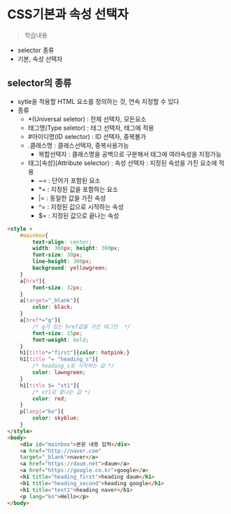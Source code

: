 # CSS기본과 속성 선택자
> 학습내용
- selector 종류
- 기본, 속성 선택자

## selector의 종류
- sytle을 적용할 HTML 요소를 정의하는 것, 연속 지정할 수 있다
- 종류
    - *(Universal seletor) : 전체 선택자, 모든요소
    - 태그명(Type seletor) : 태그 선택자, 태그에 적용
    - #아이디명(ID selector) : ID 선택자, 중복불가
    - .클래스명 : 클래스선택자, 중복사용가능
        - 복합선택자 : 클래스명을 공백으로 구분해서 태그에 여러속성을 지정가능
    - 태그[속성](Attribute selector) : 속성 선택자 : 지정된 속성을 가진 요소에 적용
        - ~= : 단어가 포함된 요소
        - *= : 지정된 값을 포함하는 요소
        - |= : 동일한 값을 가진 속성
        - ^= : 지정된 값으로 시작하는 속성 
        - $= : 지정된 값으로 끝나는 속성

``` html
<style >
    #mainbox{
        text-align: center;
        width: 300px; height: 300px;
        font-size: 30px;
        line-height: 300px;
        background: yellowgreen;
    }
    a[href]{
        font-size: 32px;
    }
    a[target="_blank"]{
        color: black;
    }
    a[href*="g"]{
        /* g가 있는 href값을 가진 태그만  */
        font-size: 15px;
        font-weight: bold;
    }
    h1[title*="first"]{color: hotpink;}
    h1[title ^= "heading_s"]{
        /* heading_s로 시작하는 값 */
        color: lawngreen;
    }
    h1[title $= "xt1"]{
        /* xt1로 끝나는 값 */
        color: red;
    }
    p[lang|="ko"]{
        color: skyblue;
    }
</style>
<body>
    <div id="mainbox">본문 내용 입력</div>
    <a href="http://naver.com"
    target="_blank">naver</a>
    <a href="https://daum.net">daum</a>
    <a href="https://google.co.kr">google</a>
    <h1 title="heading_first">heading daum</h1>
    <h1 title="heading_second">heading google</h1>
    <h1 title="text1">heading naver</h1>
    <p lang="ko">Hello</p>
</body>
```
